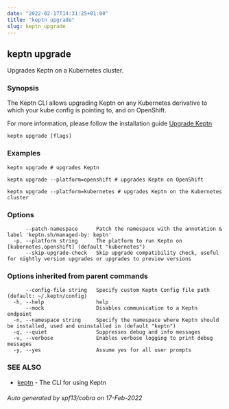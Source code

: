 ```yaml
---
date: "2022-02-17T14:31:25+01:00"
title: "keptn upgrade"
slug: keptn_upgrade
---
```

## keptn upgrade

Upgrades Keptn on a Kubernetes cluster.

### Synopsis

The Keptn CLI allows upgrading Keptn on any Kubernetes derivative to which your kube config is pointing to, and on OpenShift.

For more information, please follow the installation guide [Upgrade Keptn](https://keptn.sh/docs/0.14.x/operate/upgrade/)


```
keptn upgrade [flags]
```

### Examples

```
keptn upgrade # upgrades Keptn

keptn upgrade --platform=openshift # upgrades Keptn on OpenShift

keptn upgrade --platform=kubernetes # upgrades Keptn on the Kubernetes cluster

```

### Options

```
      --patch-namespace      Patch the namespace with the annotation & label 'keptn.sh/managed-by: keptn'
  -p, --platform string      The platform to run Keptn on [kubernetes,openshift] (default "kubernetes")
      --skip-upgrade-check   Skip upgrade compatibility check, useful for nightly version upgrades or upgrades to preview versions
```

### Options inherited from parent commands

```
      --config-file string   Specify custom Keptn Config file path (default: ~/.keptn/config)
  -h, --help                 help
      --mock                 Disables communication to a Keptn endpoint
  -n, --namespace string     Specify the namespace where Keptn should be installed, used and uninstalled in (default "keptn")
  -q, --quiet                Suppresses debug and info messages
  -v, --verbose              Enables verbose logging to print debug messages
  -y, --yes                  Assume yes for all user prompts
```

### SEE ALSO

* [keptn](../keptn/)	 - The CLI for using Keptn

###### Auto generated by spf13/cobra on 17-Feb-2022
